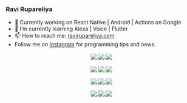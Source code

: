 ### Ravi Rupareliya

- 🔭 Currently working on React Native | Android | Actions on Google
- 🌱 I’m currently learning Alexa | Voice | Flutter
- 📫 How to reach me: [ravirupareliya.com](https://ravirupareliya.com)
- Follow me on [Instagram](https://www.instagram.com/ravi.rupareliya/) for programming tips and news.

<a href="https://www.instagram.com/ravi.rupareliya/" target="_blank">
<!-- insta-feed:START-->
<p align="center">
<img align="center" src=https://scontent-msp1-1.cdninstagram.com/v/t51.2885-15/e35/s150x150/119738360_171946631175661_8308691936849414239_n.jpg?_nc_ht=scontent-msp1-1.cdninstagram.com&_nc_cat=101&_nc_ohc=mvb2wr6aYSgAX8nfuyF&_nc_tp=15&oh=41c90659a08a6fc803fa03f53a4daf5d&oe=5F9F635D />
<img align="center" src=https://scontent-msp1-1.cdninstagram.com/v/t51.2885-15/e35/s150x150/119471335_3325605627530848_5783608158621298966_n.jpg?_nc_ht=scontent-msp1-1.cdninstagram.com&_nc_cat=104&_nc_ohc=_3wuKkKRlp8AX_qe2yt&_nc_tp=15&oh=58940ab6889aa2ecbdddaddf4e42c290&oe=5F9FE001 />
<img align="center" src=https://scontent-msp1-1.cdninstagram.com/v/t51.2885-15/e35/s150x150/118735524_155532192843864_2438830621806811548_n.jpg?_nc_ht=scontent-msp1-1.cdninstagram.com&_nc_cat=100&_nc_ohc=SJjbWgOWDVkAX9UmXu9&_nc_tp=15&oh=6f126e39e736a1a67848d2ef8d035472&oe=5FA1A0EE />
</p>
<p align="center">
<img align="center" src=https://scontent-msp1-1.cdninstagram.com/v/t51.2885-15/e35/s150x150/118358282_793232521422249_4194198869826492121_n.jpg?_nc_ht=scontent-msp1-1.cdninstagram.com&_nc_cat=109&_nc_ohc=CF2HxZsj_8kAX_mzrJm&_nc_tp=15&oh=84e5add1e4bed1d778cb6d175a4c9629&oe=5FA071BC />
<img align="center" src=https://scontent-msp1-1.cdninstagram.com/v/t51.2885-15/e35/s150x150/118083536_653646245259286_4437462516989252087_n.jpg?_nc_ht=scontent-msp1-1.cdninstagram.com&_nc_cat=110&_nc_ohc=DF-ogehUPaMAX8u-y-E&_nc_tp=15&oh=ee9af92644e1a481e31a028f3184a682&oe=5FA0E15C />
<img align="center" src=https://scontent-msp1-1.cdninstagram.com/v/t51.2885-15/e35/s150x150/118175330_604822603490734_6882222491011634628_n.jpg?_nc_ht=scontent-msp1-1.cdninstagram.com&_nc_cat=110&_nc_ohc=W9SrGnuIZ60AX900UIt&_nc_tp=15&oh=e75ec1a3c460b843211d26a51faabd91&oe=5F9F1677 />
</p>
<p align="center">
<img align="center" src=https://scontent-msp1-1.cdninstagram.com/v/t51.2885-15/e35/s150x150/117801930_118850686597100_8281062695853943386_n.jpg?_nc_ht=scontent-msp1-1.cdninstagram.com&_nc_cat=108&_nc_ohc=8Z_bxCa0PNcAX-y4LUU&_nc_tp=15&oh=ccb06d13b0ab2432d902271df0fb86d2&oe=5F9F8840 />
<img align="center" src=https://scontent-msp1-1.cdninstagram.com/v/t51.2885-15/e35/s150x150/117867292_2771207523148452_3241414180657952736_n.jpg?_nc_ht=scontent-msp1-1.cdninstagram.com&_nc_cat=100&_nc_ohc=wE1CYjKYKxYAX9WueTS&_nc_tp=15&oh=16f29f4cb4d5e7aebce4939d3a1f692f&oe=5F9F20A1 />
<img align="center" src=https://scontent-msp1-1.cdninstagram.com/v/t51.2885-15/e35/s150x150/117931678_793632161399712_7562658963115355616_n.jpg?_nc_ht=scontent-msp1-1.cdninstagram.com&_nc_cat=100&_nc_ohc=kRuvfS4EaW8AX9vGeWh&_nc_tp=15&oh=c4509ef666de4da152247be173dacdcd&oe=5FA12037 />
</p>
<p align="center">
<img align="center" src=https://scontent-msp1-1.cdninstagram.com/v/t51.2885-15/e35/s150x150/117747115_220949032661980_1081920512424702093_n.jpg?_nc_ht=scontent-msp1-1.cdninstagram.com&_nc_cat=104&_nc_ohc=bck_8AGS10wAX-Yam3t&_nc_tp=15&oh=d3a0cc1f2ab494bb797cfdcdeef65415&oe=5FA28C96 />
<img align="center" src=https://scontent-msp1-1.cdninstagram.com/v/t51.2885-15/e35/s150x150/117564950_167171931547080_7523565149947571776_n.jpg?_nc_ht=scontent-msp1-1.cdninstagram.com&_nc_cat=100&_nc_ohc=Ezof0smrN7wAX-z-9Jx&_nc_tp=15&oh=24c9ad5982833c5e944a3acdabb983a1&oe=5FA1BCDD />
<img align="center" src=https://scontent-msp1-1.cdninstagram.com/v/t51.2885-15/e35/s150x150/117307859_603477283647910_4747232603067507655_n.jpg?_nc_ht=scontent-msp1-1.cdninstagram.com&_nc_cat=110&_nc_ohc=FWx9jmUKv5cAX-C9iOj&_nc_tp=15&oh=ef0d20789df7bc1ae43adcd1f972229f&oe=5FA0CB84 />
</p>

<!-- insta-feed:END-->
</a>
